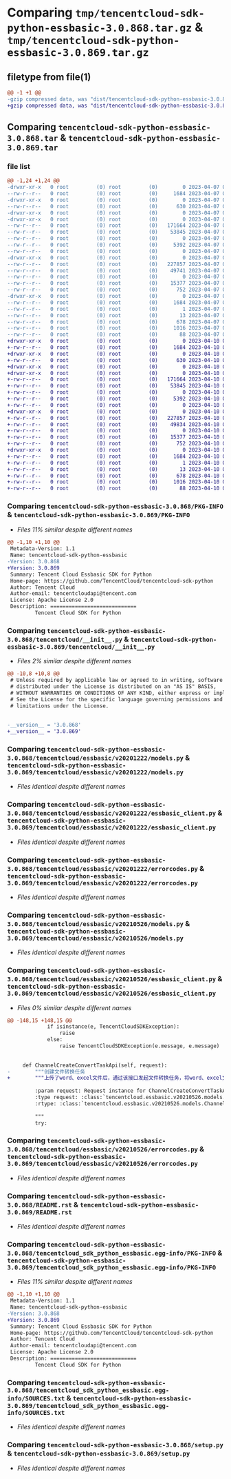# Comparing `tmp/tencentcloud-sdk-python-essbasic-3.0.868.tar.gz` & `tmp/tencentcloud-sdk-python-essbasic-3.0.869.tar.gz`

## filetype from file(1)

```diff
@@ -1 +1 @@
-gzip compressed data, was "dist/tencentcloud-sdk-python-essbasic-3.0.868.tar", last modified: Fri Apr  7 00:38:11 2023, max compression
+gzip compressed data, was "dist/tencentcloud-sdk-python-essbasic-3.0.869.tar", last modified: Mon Apr 10 03:05:25 2023, max compression
```

## Comparing `tencentcloud-sdk-python-essbasic-3.0.868.tar` & `tencentcloud-sdk-python-essbasic-3.0.869.tar`

### file list

```diff
@@ -1,24 +1,24 @@
-drwxr-xr-x   0 root         (0) root         (0)        0 2023-04-07 00:38:11.000000 tencentcloud-sdk-python-essbasic-3.0.868/
--rw-r--r--   0 root         (0) root         (0)     1684 2023-04-07 00:38:11.000000 tencentcloud-sdk-python-essbasic-3.0.868/PKG-INFO
-drwxr-xr-x   0 root         (0) root         (0)        0 2023-04-07 00:38:11.000000 tencentcloud-sdk-python-essbasic-3.0.868/tencentcloud/
--rw-r--r--   0 root         (0) root         (0)      630 2023-04-07 00:38:11.000000 tencentcloud-sdk-python-essbasic-3.0.868/tencentcloud/__init__.py
-drwxr-xr-x   0 root         (0) root         (0)        0 2023-04-07 00:38:11.000000 tencentcloud-sdk-python-essbasic-3.0.868/tencentcloud/essbasic/
-drwxr-xr-x   0 root         (0) root         (0)        0 2023-04-07 00:38:11.000000 tencentcloud-sdk-python-essbasic-3.0.868/tencentcloud/essbasic/v20201222/
--rw-r--r--   0 root         (0) root         (0)   171664 2023-04-07 00:38:11.000000 tencentcloud-sdk-python-essbasic-3.0.868/tencentcloud/essbasic/v20201222/models.py
--rw-r--r--   0 root         (0) root         (0)    53845 2023-04-07 00:38:11.000000 tencentcloud-sdk-python-essbasic-3.0.868/tencentcloud/essbasic/v20201222/essbasic_client.py
--rw-r--r--   0 root         (0) root         (0)        0 2023-04-07 00:38:11.000000 tencentcloud-sdk-python-essbasic-3.0.868/tencentcloud/essbasic/v20201222/__init__.py
--rw-r--r--   0 root         (0) root         (0)     5392 2023-04-07 00:38:11.000000 tencentcloud-sdk-python-essbasic-3.0.868/tencentcloud/essbasic/v20201222/errorcodes.py
--rw-r--r--   0 root         (0) root         (0)        0 2023-04-07 00:38:11.000000 tencentcloud-sdk-python-essbasic-3.0.868/tencentcloud/essbasic/__init__.py
-drwxr-xr-x   0 root         (0) root         (0)        0 2023-04-07 00:38:11.000000 tencentcloud-sdk-python-essbasic-3.0.868/tencentcloud/essbasic/v20210526/
--rw-r--r--   0 root         (0) root         (0)   227857 2023-04-07 00:38:11.000000 tencentcloud-sdk-python-essbasic-3.0.868/tencentcloud/essbasic/v20210526/models.py
--rw-r--r--   0 root         (0) root         (0)    49741 2023-04-07 00:38:11.000000 tencentcloud-sdk-python-essbasic-3.0.868/tencentcloud/essbasic/v20210526/essbasic_client.py
--rw-r--r--   0 root         (0) root         (0)        0 2023-04-07 00:38:11.000000 tencentcloud-sdk-python-essbasic-3.0.868/tencentcloud/essbasic/v20210526/__init__.py
--rw-r--r--   0 root         (0) root         (0)    15377 2023-04-07 00:38:11.000000 tencentcloud-sdk-python-essbasic-3.0.868/tencentcloud/essbasic/v20210526/errorcodes.py
--rw-r--r--   0 root         (0) root         (0)      752 2023-04-07 00:38:11.000000 tencentcloud-sdk-python-essbasic-3.0.868/README.rst
-drwxr-xr-x   0 root         (0) root         (0)        0 2023-04-07 00:38:11.000000 tencentcloud-sdk-python-essbasic-3.0.868/tencentcloud_sdk_python_essbasic.egg-info/
--rw-r--r--   0 root         (0) root         (0)     1684 2023-04-07 00:38:11.000000 tencentcloud-sdk-python-essbasic-3.0.868/tencentcloud_sdk_python_essbasic.egg-info/PKG-INFO
--rw-r--r--   0 root         (0) root         (0)        1 2023-04-07 00:38:11.000000 tencentcloud-sdk-python-essbasic-3.0.868/tencentcloud_sdk_python_essbasic.egg-info/dependency_links.txt
--rw-r--r--   0 root         (0) root         (0)       13 2023-04-07 00:38:11.000000 tencentcloud-sdk-python-essbasic-3.0.868/tencentcloud_sdk_python_essbasic.egg-info/top_level.txt
--rw-r--r--   0 root         (0) root         (0)      678 2023-04-07 00:38:11.000000 tencentcloud-sdk-python-essbasic-3.0.868/tencentcloud_sdk_python_essbasic.egg-info/SOURCES.txt
--rw-r--r--   0 root         (0) root         (0)     1016 2023-04-07 00:38:11.000000 tencentcloud-sdk-python-essbasic-3.0.868/setup.py
--rw-r--r--   0 root         (0) root         (0)       88 2023-04-07 00:38:11.000000 tencentcloud-sdk-python-essbasic-3.0.868/setup.cfg
+drwxr-xr-x   0 root         (0) root         (0)        0 2023-04-10 03:05:25.000000 tencentcloud-sdk-python-essbasic-3.0.869/
+-rw-r--r--   0 root         (0) root         (0)     1684 2023-04-10 03:05:25.000000 tencentcloud-sdk-python-essbasic-3.0.869/PKG-INFO
+drwxr-xr-x   0 root         (0) root         (0)        0 2023-04-10 03:05:25.000000 tencentcloud-sdk-python-essbasic-3.0.869/tencentcloud/
+-rw-r--r--   0 root         (0) root         (0)      630 2023-04-10 03:05:25.000000 tencentcloud-sdk-python-essbasic-3.0.869/tencentcloud/__init__.py
+drwxr-xr-x   0 root         (0) root         (0)        0 2023-04-10 03:05:25.000000 tencentcloud-sdk-python-essbasic-3.0.869/tencentcloud/essbasic/
+drwxr-xr-x   0 root         (0) root         (0)        0 2023-04-10 03:05:25.000000 tencentcloud-sdk-python-essbasic-3.0.869/tencentcloud/essbasic/v20201222/
+-rw-r--r--   0 root         (0) root         (0)   171664 2023-04-10 03:05:25.000000 tencentcloud-sdk-python-essbasic-3.0.869/tencentcloud/essbasic/v20201222/models.py
+-rw-r--r--   0 root         (0) root         (0)    53845 2023-04-10 03:05:25.000000 tencentcloud-sdk-python-essbasic-3.0.869/tencentcloud/essbasic/v20201222/essbasic_client.py
+-rw-r--r--   0 root         (0) root         (0)        0 2023-04-10 03:05:25.000000 tencentcloud-sdk-python-essbasic-3.0.869/tencentcloud/essbasic/v20201222/__init__.py
+-rw-r--r--   0 root         (0) root         (0)     5392 2023-04-10 03:05:25.000000 tencentcloud-sdk-python-essbasic-3.0.869/tencentcloud/essbasic/v20201222/errorcodes.py
+-rw-r--r--   0 root         (0) root         (0)        0 2023-04-10 03:05:25.000000 tencentcloud-sdk-python-essbasic-3.0.869/tencentcloud/essbasic/__init__.py
+drwxr-xr-x   0 root         (0) root         (0)        0 2023-04-10 03:05:25.000000 tencentcloud-sdk-python-essbasic-3.0.869/tencentcloud/essbasic/v20210526/
+-rw-r--r--   0 root         (0) root         (0)   227857 2023-04-10 03:05:25.000000 tencentcloud-sdk-python-essbasic-3.0.869/tencentcloud/essbasic/v20210526/models.py
+-rw-r--r--   0 root         (0) root         (0)    49834 2023-04-10 03:05:25.000000 tencentcloud-sdk-python-essbasic-3.0.869/tencentcloud/essbasic/v20210526/essbasic_client.py
+-rw-r--r--   0 root         (0) root         (0)        0 2023-04-10 03:05:25.000000 tencentcloud-sdk-python-essbasic-3.0.869/tencentcloud/essbasic/v20210526/__init__.py
+-rw-r--r--   0 root         (0) root         (0)    15377 2023-04-10 03:05:25.000000 tencentcloud-sdk-python-essbasic-3.0.869/tencentcloud/essbasic/v20210526/errorcodes.py
+-rw-r--r--   0 root         (0) root         (0)      752 2023-04-10 03:05:25.000000 tencentcloud-sdk-python-essbasic-3.0.869/README.rst
+drwxr-xr-x   0 root         (0) root         (0)        0 2023-04-10 03:05:25.000000 tencentcloud-sdk-python-essbasic-3.0.869/tencentcloud_sdk_python_essbasic.egg-info/
+-rw-r--r--   0 root         (0) root         (0)     1684 2023-04-10 03:05:25.000000 tencentcloud-sdk-python-essbasic-3.0.869/tencentcloud_sdk_python_essbasic.egg-info/PKG-INFO
+-rw-r--r--   0 root         (0) root         (0)        1 2023-04-10 03:05:25.000000 tencentcloud-sdk-python-essbasic-3.0.869/tencentcloud_sdk_python_essbasic.egg-info/dependency_links.txt
+-rw-r--r--   0 root         (0) root         (0)       13 2023-04-10 03:05:25.000000 tencentcloud-sdk-python-essbasic-3.0.869/tencentcloud_sdk_python_essbasic.egg-info/top_level.txt
+-rw-r--r--   0 root         (0) root         (0)      678 2023-04-10 03:05:25.000000 tencentcloud-sdk-python-essbasic-3.0.869/tencentcloud_sdk_python_essbasic.egg-info/SOURCES.txt
+-rw-r--r--   0 root         (0) root         (0)     1016 2023-04-10 03:05:25.000000 tencentcloud-sdk-python-essbasic-3.0.869/setup.py
+-rw-r--r--   0 root         (0) root         (0)       88 2023-04-10 03:05:25.000000 tencentcloud-sdk-python-essbasic-3.0.869/setup.cfg
```

### Comparing `tencentcloud-sdk-python-essbasic-3.0.868/PKG-INFO` & `tencentcloud-sdk-python-essbasic-3.0.869/PKG-INFO`

 * *Files 11% similar despite different names*

```diff
@@ -1,10 +1,10 @@
 Metadata-Version: 1.1
 Name: tencentcloud-sdk-python-essbasic
-Version: 3.0.868
+Version: 3.0.869
 Summary: Tencent Cloud Essbasic SDK for Python
 Home-page: https://github.com/TencentCloud/tencentcloud-sdk-python
 Author: Tencent Cloud
 Author-email: tencentcloudapi@tencent.com
 License: Apache License 2.0
 Description: ============================
         Tencent Cloud SDK for Python
```

### Comparing `tencentcloud-sdk-python-essbasic-3.0.868/tencentcloud/__init__.py` & `tencentcloud-sdk-python-essbasic-3.0.869/tencentcloud/__init__.py`

 * *Files 2% similar despite different names*

```diff
@@ -10,8 +10,8 @@
 # Unless required by applicable law or agreed to in writing, software
 # distributed under the License is distributed on an "AS IS" BASIS,
 # WITHOUT WARRANTIES OR CONDITIONS OF ANY KIND, either express or implied.
 # See the License for the specific language governing permissions and
 # limitations under the License.
 
 
-__version__ = '3.0.868'
+__version__ = '3.0.869'
```

### Comparing `tencentcloud-sdk-python-essbasic-3.0.868/tencentcloud/essbasic/v20201222/models.py` & `tencentcloud-sdk-python-essbasic-3.0.869/tencentcloud/essbasic/v20201222/models.py`

 * *Files identical despite different names*

### Comparing `tencentcloud-sdk-python-essbasic-3.0.868/tencentcloud/essbasic/v20201222/essbasic_client.py` & `tencentcloud-sdk-python-essbasic-3.0.869/tencentcloud/essbasic/v20201222/essbasic_client.py`

 * *Files identical despite different names*

### Comparing `tencentcloud-sdk-python-essbasic-3.0.868/tencentcloud/essbasic/v20201222/errorcodes.py` & `tencentcloud-sdk-python-essbasic-3.0.869/tencentcloud/essbasic/v20201222/errorcodes.py`

 * *Files identical despite different names*

### Comparing `tencentcloud-sdk-python-essbasic-3.0.868/tencentcloud/essbasic/v20210526/models.py` & `tencentcloud-sdk-python-essbasic-3.0.869/tencentcloud/essbasic/v20210526/models.py`

 * *Files identical despite different names*

### Comparing `tencentcloud-sdk-python-essbasic-3.0.868/tencentcloud/essbasic/v20210526/essbasic_client.py` & `tencentcloud-sdk-python-essbasic-3.0.869/tencentcloud/essbasic/v20210526/essbasic_client.py`

 * *Files 0% similar despite different names*

```diff
@@ -148,15 +148,15 @@
             if isinstance(e, TencentCloudSDKException):
                 raise
             else:
                 raise TencentCloudSDKException(e.message, e.message)
 
 
     def ChannelCreateConvertTaskApi(self, request):
-        """创建文件转换任务
+        """上传了word、excel文件后，通过该接口发起文件转换任务，将word、excel文件转换为pdf文件。
 
         :param request: Request instance for ChannelCreateConvertTaskApi.
         :type request: :class:`tencentcloud.essbasic.v20210526.models.ChannelCreateConvertTaskApiRequest`
         :rtype: :class:`tencentcloud.essbasic.v20210526.models.ChannelCreateConvertTaskApiResponse`
 
         """
         try:
```

### Comparing `tencentcloud-sdk-python-essbasic-3.0.868/tencentcloud/essbasic/v20210526/errorcodes.py` & `tencentcloud-sdk-python-essbasic-3.0.869/tencentcloud/essbasic/v20210526/errorcodes.py`

 * *Files identical despite different names*

### Comparing `tencentcloud-sdk-python-essbasic-3.0.868/README.rst` & `tencentcloud-sdk-python-essbasic-3.0.869/README.rst`

 * *Files identical despite different names*

### Comparing `tencentcloud-sdk-python-essbasic-3.0.868/tencentcloud_sdk_python_essbasic.egg-info/PKG-INFO` & `tencentcloud-sdk-python-essbasic-3.0.869/tencentcloud_sdk_python_essbasic.egg-info/PKG-INFO`

 * *Files 11% similar despite different names*

```diff
@@ -1,10 +1,10 @@
 Metadata-Version: 1.1
 Name: tencentcloud-sdk-python-essbasic
-Version: 3.0.868
+Version: 3.0.869
 Summary: Tencent Cloud Essbasic SDK for Python
 Home-page: https://github.com/TencentCloud/tencentcloud-sdk-python
 Author: Tencent Cloud
 Author-email: tencentcloudapi@tencent.com
 License: Apache License 2.0
 Description: ============================
         Tencent Cloud SDK for Python
```

### Comparing `tencentcloud-sdk-python-essbasic-3.0.868/tencentcloud_sdk_python_essbasic.egg-info/SOURCES.txt` & `tencentcloud-sdk-python-essbasic-3.0.869/tencentcloud_sdk_python_essbasic.egg-info/SOURCES.txt`

 * *Files identical despite different names*

### Comparing `tencentcloud-sdk-python-essbasic-3.0.868/setup.py` & `tencentcloud-sdk-python-essbasic-3.0.869/setup.py`

 * *Files identical despite different names*

